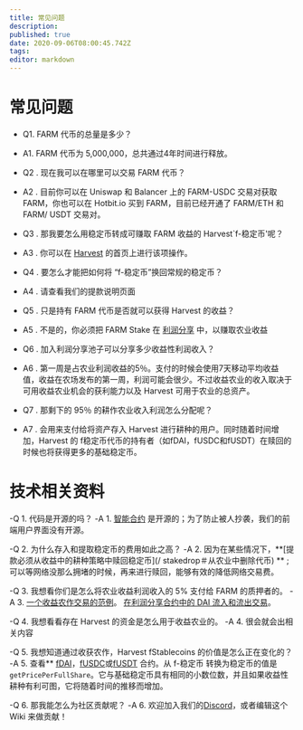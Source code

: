 ```yaml
---
title: 常见问题
description: 
published: true
date: 2020-09-06T08:00:45.742Z
tags: 
editor: markdown
---
```


# 常见问题

- Q1. FARM 代币的总量是多少？
- A1. FARM 代币为 5,000,000，总共通过4年时间进行释放。

- Q2 . 现在我可以在哪里可以交易 FARM 代币？
- A2 . 目前你可以在 Uniswap 和 Balancer 上的 FARM-USDC 交易对获取 FARM，你也可以在 Hotbit.io 买到 FARM，目前已经开通了 FARM/ETH 和 FARM/ USDT 交易对。

- Q3 . 那我要怎么用稳定币转成可赚取 FARM 收益的 Harvest`f-稳定币'呢？
- A3 . 你可以在 [Harvest](https://harvest.finance/) 的首页上进行该项操作。

- Q4 . 要怎么才能把如何将 “f-稳定币”换回常规的稳定币？
- A4 . 请查看我们的提款说明页面

- Q5 . 只是持有 FARM 代币是否就可以获得 Harvest 的收益？
- A5 . 不是的，你必须把 FARM Stake 在 [利润分享](https://harvest.finance/earn) 中，以赚取农业收益

- Q6 . 加入利润分享池子可以分享多少收益性利润收入？
- A6 . 第一周是占农业利润收益的5％。支付的时候会使用7天移动平均收益值，收益在农场发布的第一周，利润可能会很少。不过收益农业的收入取决于可用收益农业机会的获利能力以及 Harvest 可用于农业的总资产。

- Q7 . 那剩下的 95％ 的耕作农业收入利润怎么分配呢？
- A7 . 会用来支付给将资产存入 Harvest 进行耕种的用户。同时随着时间增加，Harvest 的 f稳定币代币的持有者（如fDAI，fUSDC和fUSDT）在赎回的时候也将获得更多的基础稳定币。


# 技术相关资料

-Q 1. 代码是开源的吗？
-A 1. [智能合约](https://github.com/harvest-finance/harvest) 是开源的；为了防止被人抄袭，我们的前端用户界面没有开源。

-Q 2. 为什么存入和提取稳定币的费用如此之高？
-A 2. 因为在某些情况下，**[提款必须从收益中的耕种策略中赎回稳定币](/ stakedrop＃从农业中删除代币) ** ;可以等网络没那么拥堵的时候，再来进行赎回，能够有效的降低网络交易费。

-Q 3. 我想看你们是怎么将农业收益利润收入的 5% 支付给 FARM 的质押者的。
-A 3. [一个收益农作交易的范例](https://etherscan.io/tx/0xabd90485e1c558a25b1f8a7f04f338bc5d32151aaa72a2468b739dcf5442d07e)。 [在利润分享合约中的 DAI 流入和流出交易](https://etherscan.io/token/0x6b175474e89094c44da98b954eedeac495271d0f?a=0xae024f29c26d6f71ec71658b1980189956b0546d)。

-Q 4. 我想看看存在 Harvest 的资金是怎么用于收益农业的。
-A 4. 很会就会出相关内容

-Q 5. 我想知道通过收获农作，Harvest fStablecoins 的价值是怎么正在变化的？
-A 5. 查看** [fDAI](https://etherscan.io/address/0xe85c8581e60d7cd32bbfd86303d2a4fa6a951dac#readContract)，[fUSDC](https://etherscan.io/address/0xc3f7ffb5d5869b3ade9448d094d81b0521e8326f#readContract)或[fUSDT](https://etherscan.io/address/0xc7ee21406bb581e741fbb8b21f213188433d9f2f#readContract) 合约。从 f-稳定币 转换为稳定币的值是`getPricePerFullShare`。它与基础稳定币具有相同的小数位数，并且如果收益性耕种有利可图，它将随着时间的推移而增加。

-Q 6. 那我能怎么为社区贡献呢？
-A 6. 欢迎加入我们的[Discord](https://discord.gg/R5SeTVR)，或者编辑这个 Wiki 来做贡献！



